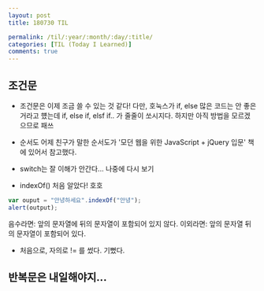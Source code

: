 ```yaml
---
layout: post
title: 180730 TIL

permalink: /til/:year/:month/:day/:title/
categories: [TIL (Today I Learned)]
comments: true
---
```


## 조건문 

- 조건문은 이제 조금 쓸 수 있는 것 같다!
다만, 호눅스가 if, else 많은 코드는 안 좋은거라고 헀는데 
if, else if, elsf if.. 가 줄줄이 쏘시지다. 하지만 아직 방법을 모르겠으므로 패쓰

- 순서도
어제 친구가 말한 순서도가 '모던 웹을 위한 JavaScript + jQuery 입문' 책에 있어서 참고했다.

- switch는 잘 이해가 안간다... 나중에 다시 보기

- indexOf() 처음 알았다! 호호 

```javascript
var ouput = "안녕하세요".indexOf("안녕");
alert(output);
```
음수라면: 앞의 문자열에 뒤의 문자열이 포함되어 있지 않다.
이외라면: 앞의 문자열 뒤의 문자열이 포함되어 있다.

- 처음으로, 자의로 != 를 썼다. 기뻤다.

## 반복문은 내일해야지...
